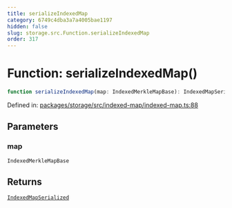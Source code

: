 ```yaml
---
title: serializeIndexedMap
category: 6749c4dba3a7a4005bae1197
hidden: false
slug: storage.src.Function.serializeIndexedMap
order: 317
---
```


# Function: serializeIndexedMap()

```ts
function serializeIndexedMap(map: IndexedMerkleMapBase): IndexedMapSerialized
```

Defined in: [packages/storage/src/indexed-map/indexed-map.ts:88](https://github.com/zkcloudworker/minatokens-lib/blob/main/packages/storage/src/indexed-map/indexed-map.ts#L88)

## Parameters

### map

`IndexedMerkleMapBase`

## Returns

[`IndexedMapSerialized`](storagesrcinterfaceindexedmapserialized)
